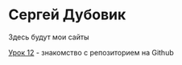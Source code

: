 # Сергей Дубовик

Здесь будут мои сайты


[Урок 12](https://saydubs.github.io/lesson_12/ "Это мое домашнее задание") - знакомство с репозиторием на Github

